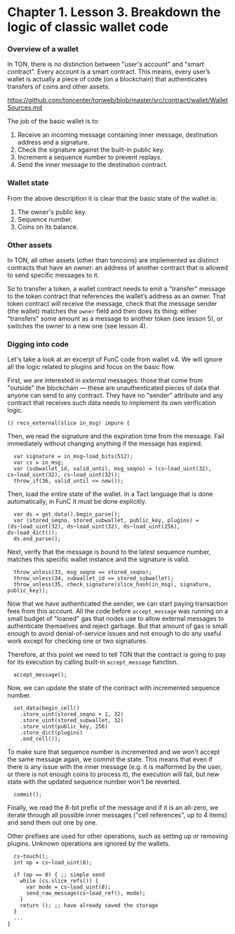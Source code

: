 # Chapter 1. Lesson 3. Breakdown the logic of classic wallet code

### Overview of a wallet

In TON, there is no distinction between "user's account" and "smart contract". Every account is a smart contract. This means, every user’s wallet is actually a piece of code (on a blockchain) that authenticates transfers of coins and other assets.

https://github.com/toncenter/tonweb/blob/master/src/contract/wallet/WalletSources.md

The job of the basic wallet is to:

1. Receive an incoming message containing inner message, destination address and a signature.
2. Check the signature against the built-in public key.
3. Increment a sequence number to prevent replays.
4. Send the inner message to the destination contract.

### Wallet state

From the above description it is clear that the basic state of the wallet is:

1. The owner's public key.
2. Sequence number.
3. Coins on its balance.


### Other assets

In TON, all other assets (other than toncoins) are implemented as distinct contracts that have an _owner_: an address of another contract that is allowed to send specific messages to it.

So to transfer a token, a wallet contract needs to emit a "transfer" message to the token contract that references the wallet’s address as an owner. That token contract will receive the message, check that the message sender (the wallet) matches the `owner` field and then does its thing: either "transfers" some amount as a message to another token (see lesson 5), or switches the owner to a new one (see lesson 4).


### Digging into code

Let's take a look at an excerpt of FunC code from wallet v4. We will ignore all the logic related to plugins and focus on the basic flow.

First, we are interested in _external_ messages: those that come from "outside" the blockchain — these are unauthenticated pieces of data that anyone can send to any contract. They have no "sender" attribute and any contract that receives such data needs to implement its own verification logic.

```
() recv_external(slice in_msg) impure {
```

Then, we read the signature and the expiration time from the message.
Fail immediately without changing anything if the message has expired.

```
  var signature = in_msg~load_bits(512);
  var cs = in_msg;
  var (subwallet_id, valid_until, msg_seqno) = (cs~load_uint(32), cs~load_uint(32), cs~load_uint(32));
  throw_if(36, valid_until <= now());
```

Then, load the entire state of the wallet. In a Tact language that is done automatically, in FunC it must be done explicitly.

```
  var ds = get_data().begin_parse();
  var (stored_seqno, stored_subwallet, public_key, plugins) = (ds~load_uint(32), ds~load_uint(32), ds~load_uint(256), ds~load_dict());
  ds.end_parse();
```

Next, verify that the message is bound to the latest sequence number, matches this specific wallet instance and the signature is valid.

```
  throw_unless(33, msg_seqno == stored_seqno);
  throw_unless(34, subwallet_id == stored_subwallet);
  throw_unless(35, check_signature(slice_hash(in_msg), signature, public_key));
```

Now that we have authenticated the sender, we can start paying transaction fees from this account. All the code before `accept_message` was running on a small budget of "loaned" gas that nodes use to allow external messages to authenticate themselves and reject garbage. But that amount of gas is small enough to avoid denial-of-service issues and not enough to do any useful work except for checking one or two signatures.

Therefore, at this point we need to tell TON that the contract is going to pay for its execution by calling built-in `accept_message` function. 

```
  accept_message();
```

Now, we can update the state of the contract with incremented sequence number.

```
  set_data(begin_cell()
    .store_uint(stored_seqno + 1, 32)
    .store_uint(stored_subwallet, 32)
    .store_uint(public_key, 256)
    .store_dict(plugins)
    .end_cell());
```

To make sure that sequence number is incremented and we won't accept the same message again, we commit the state. This means that even if there is any issue with the inner message (e.g. it is malformed by the user, or there is not enough coins to process it), the execution will fail, but new state with the updated sequence number won't be reverted.

```
  commit();
```

Finally, we read the 8-bit prefix of the message and if it is an all-zero, we iterate through all possible inner messages ("cell references", up to 4 items) and send them out one by one.

Other prefixes are used for other operations, such as setting up or removing plugins. Unknown operations are ignored by the wallets.

```
  cs~touch();
  int op = cs~load_uint(8);

  if (op == 0) { ;; simple send
    while (cs.slice_refs()) {
      var mode = cs~load_uint(8);
      send_raw_message(cs~load_ref(), mode);
    }
    return (); ;; have already saved the storage
  }
  ...
}
```

